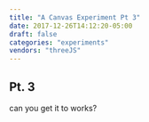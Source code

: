```yaml
---
title: "A Canvas Experiment Pt 3"
date: 2017-12-26T14:12:20-05:00
draft: false
categories: "experiments"
vendors: "threeJS"
---
```


## Pt. 3

can you get it to works?
